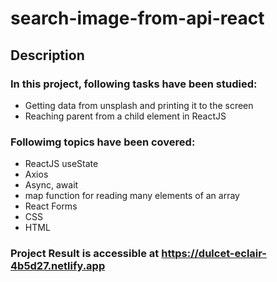 # search-image-from-api-react
## Description

### In this project, following tasks have been studied:
- Getting data from unsplash and printing it to the screen
- Reaching parent from a child element in ReactJS

### Followimg topics have been covered:
- ReactJS useState
- Axios
- Async, await
- map function for reading many elements of an array
- React Forms
- CSS
- HTML

### Project Result is accessible at https://dulcet-eclair-4b5d27.netlify.app

